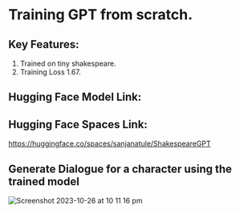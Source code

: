 # Training GPT from scratch.

## Key Features:
  1. Trained on tiny shakespeare.
  2. Training Loss 1.67.

## Hugging Face Model Link:

## Hugging Face Spaces Link:

https://huggingface.co/spaces/sanjanatule/ShakespeareGPT


## Generate Dialogue for a character using the trained model
![Screenshot 2023-10-26 at 10 11 16 pm](https://github.com/santule/ERA/assets/20509836/861c2961-dc71-4445-a1b3-b793067d6a62)
